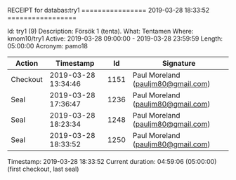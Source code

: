 RECEIPT for databas:try1
================ 2019-03-28 18:33:52 =================

Id:          try1 (9)
Description: Försök 1 (tenta).
What:        Tentamen
Where:       kmom10/try1
Active:      2019-03-28 09:00:00 - 2019-03-28 23:59:59
Length:      05:00:00
Acronym:     pamo18

| Action   | Timestamp           | Id    | Signature |
|----------|---------------------|-------|-----------|
| Checkout | 2019-03-28 13:34:46 |  1151 | Paul Moreland (pauljm80@gmail.com) |
| Seal     | 2019-03-28 17:36:47 |  1236 | Paul Moreland (pauljm80@gmail.com) |
| Seal     | 2019-03-28 18:23:34 |  1248 | Paul Moreland (pauljm80@gmail.com) |
| Seal     | 2019-03-28 18:33:52 |  1250 | Paul Moreland (pauljm80@gmail.com) |

Timestamp:        2019-03-28 18:33:52
Current duration: 04:59:06 (05:00:00) (first checkout, last seal)

